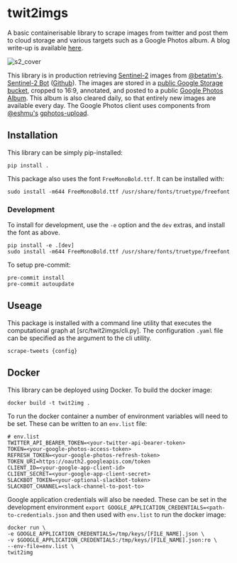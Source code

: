 # twit2imgs
A basic containerisable library to scrape images from twitter and post them to cloud storage and various targets such as a Google Photos album. A blog write-up is available [here](https://medium.com/p/fa9bf666b0e9/).

![s2_cover](cover.png)

This library is in production retrieving [Sentinel-2](https://sentinel.esa.int/web/sentinel/missions/sentinel-2) images from [@betatim's](https://twitter.com/betatim).  [Sentinel-2 Bot](https://twitter.com/Sentinel2Bot) ([Github](https://github.com/wildtreetech/sentinel2-bot)). The images are stored in a [public Google Storage bucket](https://console.cloud.google.com/storage/browser/beautiful-s2), cropped to 16:9, annotated, and posted to a public [Google Photos Album](https://photos.app.goo.gl/5rj1ji5xseNo8pn59). This album is also cleared daily, so that entirely new images are available every day. The Google Photos client uses components from [@eshmu's](https://twitter.com/eshmu) [gphotos-upload](https://github.com/eshmu/gphotos-upload).


## Installation

This library can be simply pip-installed:

    pip install .

This package also uses the font `FreeMonoBold.ttf`. It can be installed with:

    sudo install -m644 FreeMonoBold.ttf /usr/share/fonts/truetype/freefont

### Development

To install for development, use the `-e` option and the `dev` extras, and install the font as above.

    pip install -e .[dev]
    sudo install -m644 FreeMonoBold.ttf /usr/share/fonts/truetype/freefont

To setup pre-commit:

    pre-commit install
    pre-commit autoupdate

## Useage

This package is installed with a command line utility that executes the computational graph at [src/twit2imgs/cli.py]. The configuration `.yaml` file can be specified as the argument to the cli utility.

    scrape-tweets {config}

## Docker

This library can be deployed using Docker. To build the docker image:

    docker build -t twit2img .

To run the docker container a number of environment variables will need to be set. These can be written to an `env.list` file:

    # env.list
    TWITTER_API_BEARER_TOKEN=<your-twitter-api-bearer-token>
    TOKEN=<your-google-photos-access-token>
    REFRESH_TOKEN=<your-google-photos-refresh-token>
    TOKEN_URI=https://oauth2.googleapis.com/token
    CLIENT_ID=<your-google-app-client-id>
    CLIENT_SECRET=<your-google-app-client-secret>
    SLACKBOT_TOKEN=<your-optional-slackbot-token>
    SLACKBOT_CHANNEL=<slack-channel-to-post-to>

Google application credentials will also be needed. These can be set in the development environment `export GOOGLE_APPLICATION_CREDENTIALS=<path-to-credentials.json` and then used with `env.list` to run the docker image:

    docker run \
    -e GOOGLE_APPLICATION_CREDENTIALS=/tmp/keys/[FILE_NAME].json \
    -v $GOOGLE_APPLICATION_CREDENTIALS:/tmp/keys/[FILE_NAME].json:ro \
    --env-file=env.list \
    twit2img
